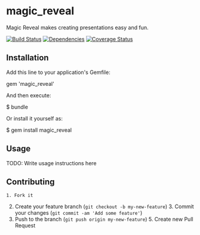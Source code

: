 # magic_reveal

Magic Reveal makes creating presentations easy and fun.

[![Build Status](https://secure.travis-ci.org/docwhat/magic_reveal.png)](http://travis-ci.org/docwhat/magic_reveal)
[![Dependencies](https://gemnasium.com/docwhat/magic_reveal.png)](https://gemnasium.com/docwhat/magic_reveal)
[![Coverage Status](https://coveralls.io/repos/docwhat/magic_reveal/badge.png?branch=master)](https://coveralls.io/r/docwhat/magic_reveal)

## Installation

Add this line to your application's Gemfile:

gem 'magic_reveal'

And then execute:

$ bundle

Or install it yourself as:

$ gem install magic_reveal

## Usage

TODO: Write usage instructions here

## Contributing

    1. Fork it
2. Create your feature branch (`git checkout -b my-new-feature`)
    3. Commit your changes (`git commit -am 'Add some feature'`)
4. Push to the branch (`git push origin my-new-feature`)
    5. Create new Pull Request
